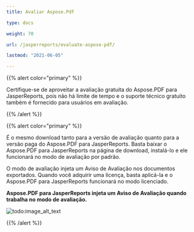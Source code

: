 ```yaml
---
title: Avaliar Aspose.Pdf

type: docs

weight: 70

url: /jasperreports/evaluate-aspose-pdf/

lastmod: "2021-06-05"

---
```


{{% alert color="primary" %}}

Certifique-se de aproveitar a avaliação gratuita do Aspose.PDF para JasperReports, pois não há limite de tempo e o suporte técnico gratuito também é fornecido para usuários em avaliação.

{{% /alert %}}

{{% alert color="primary" %}}

É o mesmo download tanto para a versão de avaliação quanto para a versão paga do Aspose.PDF para JasperReports. Basta baixar o Aspose.PDF para JasperReports na página de download, instalá-lo e ele funcionará no modo de avaliação por padrão.

O modo de avaliação injeta um Aviso de Avaliação nos documentos exportados. Quando você adquirir uma licença, basta aplicá-la e o Aspose.PDF para JasperReports funcionará no modo licenciado.

**Aspose.PDF para JasperReports injeta um Aviso de Avaliação quando trabalha no modo de avaliação.**

![todo:image_alt_text](evaluate-aspose-pdf_1.png)

{{% /alert %}}